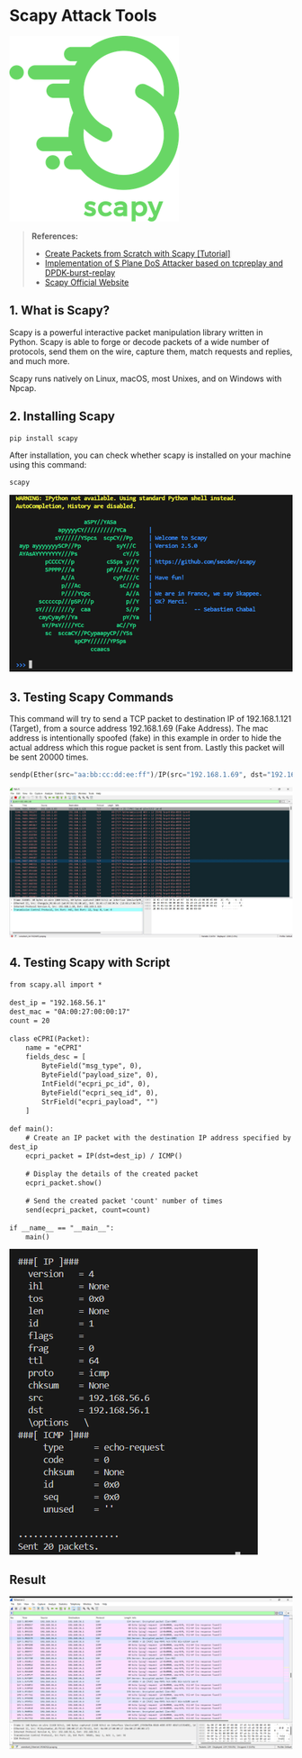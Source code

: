# Scapy Attack Tools

![Scapy_logo](/assets/scapy/Scapy_logo.png)


> **References:**
> - [Create Packets from Scratch with Scapy [Tutorial]](https://www.youtube.com/watch?v=yD8qrP8sCDs)
> - [Implementation of S Plane DoS Attacker based on tcpreplay and DPDK-burst-replay](https://hackmd.io/@rico-hung/HJESocHl2?type=view)
> - [Scapy Official Website](https://scapy.net/)

## 1. What is Scapy?
Scapy is a powerful interactive packet manipulation library written in Python. Scapy is able to forge or decode packets of a wide number of protocols, send them on the wire, capture them, match requests and replies, and much more.

Scapy runs natively on Linux, macOS, most Unixes, and on Windows with Npcap.

## 2. Installing Scapy
```python
pip install scapy
```
After installation, you can check whether scapy is installed on your machine using this command:
```python
scapy
```
![Screenshot 2024-07-09 105801](/assets/scapy/Screenshot%202024-07-09%20105801.png)

## 3. Testing Scapy Commands
This command will try to send a TCP packet to destination IP of 192.168.1.121 (Target), from a source address 192.168.1.69 (Fake Address). The mac address is intentionally spoofed (fake) in this example in order to hide the actual address which this rogue packet is sent from. Lastly this packet will be sent 20000 times.
```python
sendp(Ether(src="aa:bb:cc:dd:ee:ff")/IP(src="192.168.1.69", dst="192.168.1.121")/TCP(sport=443,dport=22), count=20000)
```
![scapy_test_1](/assets/scapy/scapy_test_1.jpg)

## 4. Testing Scapy with Script
```python=
from scapy.all import *

dest_ip = "192.168.56.1"
dest_mac = "0A:00:27:00:00:17"
count = 20

class eCPRI(Packet):
    name = "eCPRI"
    fields_desc = [
        ByteField("msg_type", 0),
        ByteField("payload_size", 0),
        IntField("ecpri_pc_id", 0),
        ByteField("ecpri_seq_id", 0),
        StrField("ecpri_payload", "")
    ]

def main():
    # Create an IP packet with the destination IP address specified by dest_ip
    ecpri_packet = IP(dst=dest_ip) / ICMP()

    # Display the details of the created packet
    ecpri_packet.show()

    # Send the created packet 'count' number of times
    send(ecpri_packet, count=count)

if __name__ == "__main__":
    main()
```
![Screenshot 2024-07-09 110959](/assets/scapy/Screenshot%202024-07-09%20110959.png)

## Result
![wireshark_script](/assets/scapy/wireshark_script.png)